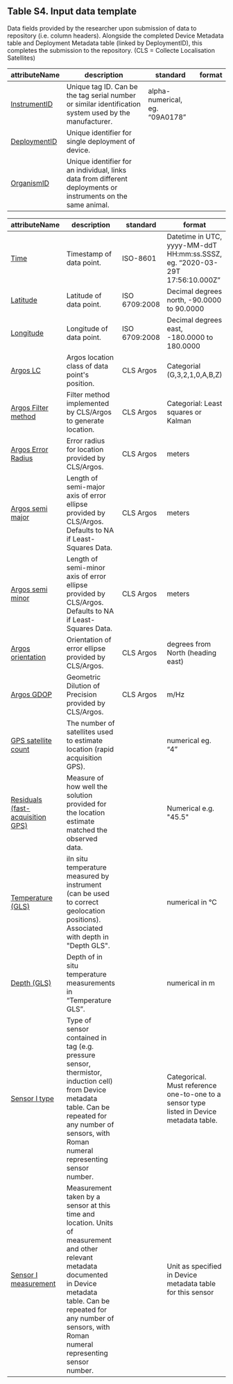 ## Table S4. Input data template 

Data fields provided by the researcher upon submission of data to repository (i.e. column headers). Alongside the completed Device Metadata table and Deployment Metadata table (linked by DeploymentID), this completes the submission to the repository. (CLS = Collecte Localisation Satellites)

| attributeName | description | standard | format | 
| ------------- | ----------- | -------- | ------ |
| [InstrumentID](fields/instrumentID.md) | Unique tag ID. Can be the tag serial number or similar identification system used by the manufacturer. | alpha-numerical, eg. “09A0178”|
| [DeploymentID](fields/deploymentID.md) | Unique identifier for single deployment of device. |  | |
| [OrganismID](fields/organismID.md) | Unique identifier for an individual, links data from different deployments or instruments on the same animal. |  | |

| attributeName | description | standard | format | 
| ------------- | ----------- | -------- | ------ |
| [Time](fields/time.md) | Timestamp of data point. | ISO-8601 | Datetime in UTC, yyyy-MM-ddT HH:mm:ss.SSSZ, eg. “2020-03-29T 17:56:10.000Z”|
| [Latitude](fields/latitude.md) | Latitude of data point. | ISO 6709:2008 | Decimal degrees north, -90.0000 to 90.0000|
| [Longitude](fields/longitude.md) | Longitude of data point. | ISO 6709:2008 | Decimal degrees east, -180.0000 to 180.0000|
| [Argos LC](fields/argosLC.md) | Argos location class of data point's position. | CLS Argos  | Categorial (G,3,2,1,0,A,B,Z)|
| [Argos Filter method](fields/argosFilterMethod.md) | Filter method implemented by CLS/Argos to generate location. | CLS Argos  | Categorial: Least squares or Kalman|
| [Argos Error Radius](fields/argosErrorRadius.md) | Error radius for location provided by CLS/Argos. | CLS Argos  | meters|
| [Argos semi major](fields/argosSemiMajor.md) | Length of semi-major axis of error ellipse provided by CLS/Argos. Defaults to NA if Least-Squares Data. | CLS Argos  | meters|
| [Argos semi minor](fields/argosSemiMinor.md) | Length of semi-minor axis of error ellipse provided by CLS/Argos. Defaults to NA if Least-Squares Data. | CLS Argos  | meters|
| [Argos orientation](fields/argosOrientation.md) | Orientation of error ellipse provided by CLS/Argos. | CLS Argos  | degrees from North (heading east)|
| [Argos GDOP](fields/argosGDOP.md) | Geometric Dilution of Precision provided by CLS/Argos. | CLS Argos  | m/Hz|
| [GPS satellite count](fields/gpsSatelliteCount.md) | The number of satellites used to estimate location (rapid acquisition GPS). |  | numerical eg. “4”|
| [Residuals (fast-acquisition GPS)](fields/residualsGPS.md) | Measure of how well the solution provided for the location estimate matched the observed data. |  | Numerical e.g. "45.5" |
| [Temperature (GLS)](fields/temperatureGLS.md) | iIn situ temperature measured by instrument (can be used to correct geolocation positions). Associated with depth in "Depth GLS". |  | numerical in °C|
| [Depth (GLS)](fields/depthGLS.md) | Depth of in situ temperature measurements in “Temperature GLS”.  |  |numerical in m |
| [Sensor I type](fields/sensorIType.md) | Type of sensor contained in tag (e.g. pressure sensor, thermistor, induction cell) from Device metadata table. Can be repeated for any number of sensors, with Roman numeral representing sensor number. |  | Categorical. Must reference one-to-one to a sensor type listed in Device metadata table.|
| [Sensor I measurement](fields/sensorIMeasurement.md) | Measurement taken by a sensor at this time and location. Units of measurement and other relevant metadata documented in Device metadata table. Can be repeated for any number of sensors, with Roman numeral representing sensor number. |  | Unit as specified in Device metadata table for this sensor|
